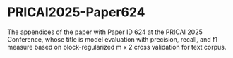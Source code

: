 # PRICAI2025-Paper624
The appendices of the paper with Paper ID 624 at the PRICAI 2025 Conference, whose title is model evaluation with precision, recall, and f1 measure based on block-regularized m x 2 cross validation for text corpus.

